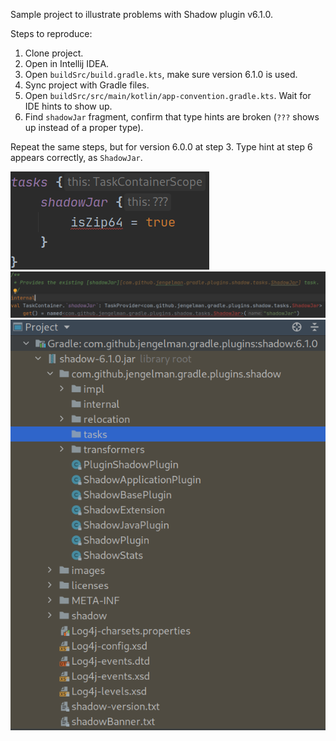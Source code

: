 Sample project to illustrate problems with Shadow plugin v6.1.0.

Steps to reproduce:
1) Clone project.
2) Open in Intellij IDEA.
3) Open `buildSrc/build.gradle.kts`, make sure version 6.1.0 is used.
4) Sync project with Gradle files.
5) Open `buildSrc/src/main/kotlin/app-convention.gradle.kts`. Wait for IDE hints to show up.
6) Find `shadowJar` fragment, confirm that type hints are broken (`???` shows up instead of a proper type).

Repeat the same steps, but for version 6.0.0 at step 3. Type hint at step 6 appears correctly, as `ShadowJar`.

![Type hints broken](screenshot_1.png)
![Class references unresolved](screenshot_2.png)
![Some parts of a JAR are missing ("tasks" and "internal")](screenshot_3.png)